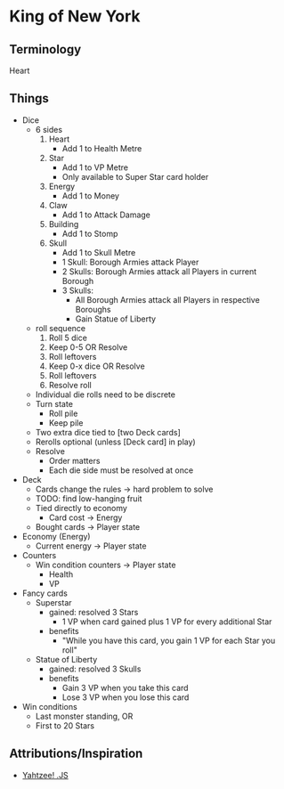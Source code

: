 # King of New York
## Terminology
Heart

## Things
- Dice
  - 6 sides
    1. Heart
        - Add 1 to Health Metre
    2. Star
        - Add 1 to VP Metre
        - Only available to Super Star card holder
    3. Energy
        - Add 1 to Money
    4. Claw
        - Add 1 to Attack Damage
    5. Building
        - Add 1 to Stomp
    6. Skull
        - Add 1 to Skull Metre
        - 1 Skull: Borough Armies attack Player
        - 2 Skulls: Borough Armies attack all Players in current Borough
        - 3 Skulls:
            - All Borough Armies attack all Players in respective Boroughs
            - Gain Statue of Liberty
  - roll sequence
    1. Roll 5 dice
    2. Keep 0-5 OR Resolve
    3. Roll leftovers
    4. Keep 0-x dice OR Resolve
    5. Roll leftovers
    6. Resolve roll
  - Individual die rolls need to be discrete
  - Turn state
    - Roll pile
    - Keep pile
  - Two extra dice tied to [two Deck cards]
  - Rerolls optional (unless [Deck card] in play)
  - Resolve
    - Order matters
    - Each die side must be resolved at once
- Deck
  - Cards change the rules -> hard problem to solve
  - TODO: find low-hanging fruit
  - Tied directly to economy
    - Card cost -> Energy
  - Bought cards -> Player state
- Economy (Energy)
  - Current energy -> Player state
- Counters
  - Win condition counters -> Player state
    - Health
    - VP
- Fancy cards
  - Superstar
    - gained: resolved 3 Stars
      - 1 VP when card gained plus 1 VP for every additional Star
    - benefits
      - "While you have this card, you gain 1 VP for each Star you roll"
  - Statue of Liberty
    - gained: resolved 3 Skulls
    - benefits
      - Gain 3 VP when you take this card
      - Lose 3 VP when you lose this card
- Win conditions
  - Last monster standing, OR
  - First to 20 Stars

## Attributions/Inspiration
- [Yahtzee! .JS](https://github.com/peippo/yahtzee/tree/master/js)
